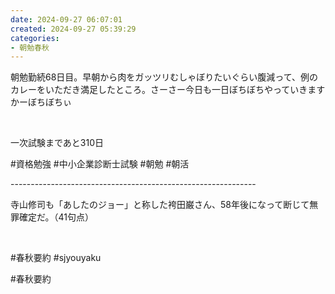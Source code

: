 ```yaml
---
date: 2024-09-27 06:07:01
created: 2024-09-27 05:39:29
categories:
- 朝勉春秋
---
```


朝勉勤続68日目。早朝から肉をガッツリむしゃぼりたいぐらい腹減って、例のカレーをいただき満足したところ。さーさー今日も一日ぼちぼちやっていきますかーぼちぼちぃ

<br>

一次試験まであと310日

#資格勉強 #中小企業診断士試験 #朝勉 #朝活

\-------------------------------------------------------------

寺山修司も「あしたのジョー」と称した袴田巌さん、58年後になって断じて無罪確定だ。（41句点）

<br>

#春秋要約 #sjyouyaku

#春秋要約